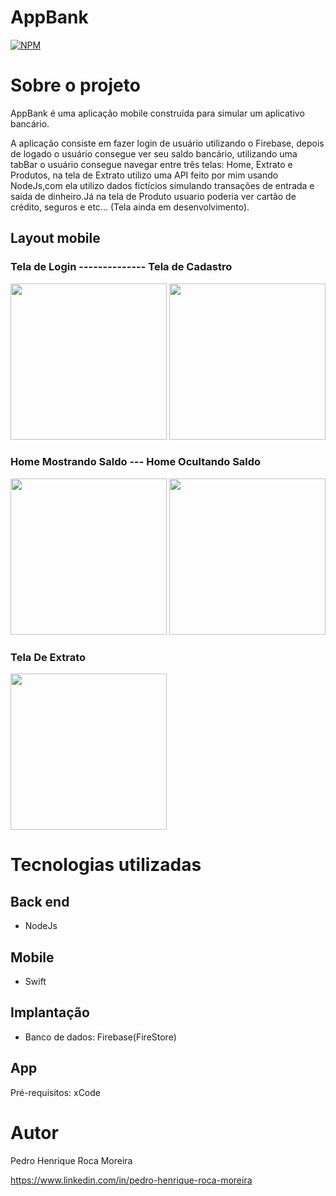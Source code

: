 # AppBank 
[![NPM](https://img.shields.io/npm/l/react)](https://github.com/PedroRoca7/AppBank/blob/main/LICENSE) 

# Sobre o projeto

AppBank é uma aplicação mobile construída para simular um aplicativo bancário.

A aplicação consiste em fazer login de usuário utilizando o Firebase, depois de logado o usuário consegue ver seu saldo bancário, utilizando uma tabBar o usuário consegue navegar entre três telas: Home, Extrato e Produtos, na tela de Extrato utilizo uma API feito por mim usando NodeJs,com ela utilizo dados fictícios simulando transações de entrada e saida de dinheiro.Já na tela de Produto usuario poderia ver cartão de crédito, seguros e etc... (Tela ainda em desenvolvimento).

## Layout mobile
### Tela de Login -------------- Tela de Cadastro
<div> 
  <img src="https://github.com/PedroRoca7/AppBank/assets/118369268/d517727d-22e2-40ae-b979-595bb494965c" width= "250px"/>
  <img src="https://github.com/PedroRoca7/AppBank/assets/118369268/bf00fe79-24c8-471f-b738-d8ba6c34f1de" width= "250px"/>
</div>

### Home Mostrando Saldo --- Home Ocultando Saldo
<div> 
  <img src="https://github.com/PedroRoca7/AppBank/assets/118369268/4cf75524-4406-4978-9a91-e8a2516631be" width= "250px"/>
  <img src="https://github.com/PedroRoca7/AppBank/assets/118369268/a5905fbb-b7ac-41cd-9325-3cb4335522d6" width= "250px"/>
</div>

### Tela De Extrato
<div> 
  <img src="https://github.com/PedroRoca7/AppBank/assets/118369268/eababa52-2bd7-4aa4-a9c7-a29b8310c7e2" width= "250px"/>
</div>


# Tecnologias utilizadas
## Back end
- NodeJs
## Mobile
- Swift
## Implantação
- Banco de dados: Firebase(FireStore)
## App
Pré-requisitos: xCode
# Autor

Pedro Henrique Roca Moreira

https://www.linkedin.com/in/pedro-henrique-roca-moreira

